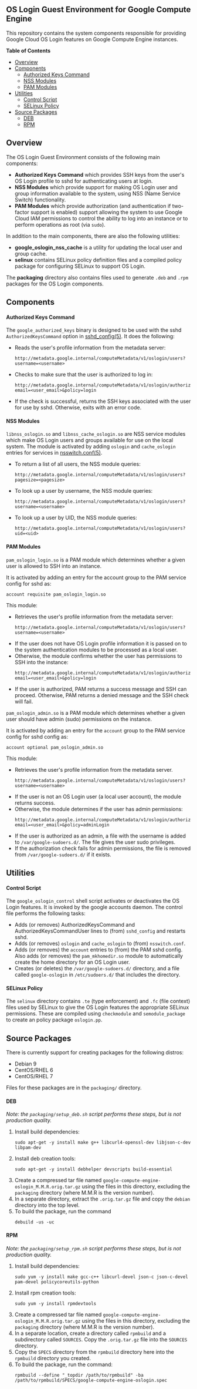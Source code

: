 ## OS Login Guest Environment for Google Compute Engine

This repository contains the system components responsible for providing Google
Cloud OS Login features on Google Compute Engine instances.

**Table of Contents**

* [Overview](#overview)
* [Components](#components)
    * [Authorized Keys Command](#authorized-keys-command)
    * [NSS Modules](#nss-modules)
    * [PAM Modules](#pam-modules)
* [Utilities](#Utilities)
    * [Control Script](#control-script)
    * [SELinux Policy](#selinux-policy)
* [Source Packages](#source-packages)
    * [DEB](#deb)
    * [RPM](#rpm)

## Overview

The OS Login Guest Environment consists of the following main components:

*   **Authorized Keys Command** which provides SSH keys from the user's OS Login
    profile to sshd for authenticating users at login.
*   **NSS Modules** which provide support for making OS Login user and group
    information available to the system, using NSS (Name Service Switch)
    functionality.
*   **PAM Modules** which provide authorization (and authentication if
    two-factor support is enabled) support allowing the system to use Google
    Cloud IAM permissions to control the ability to log into an instance or to
    perform operations as root (via `sudo`).

In addition to the main components, there are also the following utilities:

*   **google_oslogin_nss_cache** is a utility for updating the local user and
    group cache.
*   **selinux** contains SELinux policy definition files and a compiled policy
    package for configuring SELinux to support OS Login.

The **packaging** directory also contains files used to generate `.deb` and
`.rpm` packages for the OS Login components.

## Components

#### Authorized Keys Command

The `google_authorized_keys` binary is designed to be used with the sshd
`AuthorizedKeysCommand` option in [sshd_config(5)](https://linux.die.net/man/5/sshd_config).
It does the following:

*   Reads the user's profile information from the metadata server:
    ```
    http://metadata.google.internal/computeMetadata/v1/oslogin/users?username=<username>
    ```
*   Checks to make sure that the user is authorized to log in:
    ```
    http://metadata.google.internal/computeMetadata/v1/oslogin/authorize?email=<user_email>&policy=login
    ```
*   If the check is successful, returns the SSH keys associated with the user
    for use by sshd. Otherwise, exits with an error code.

#### NSS Modules

`libnss_oslogin.so` and `libnss_cache_oslogin.so` are NSS service modules which
make OS Login users and groups available for use on the local system. The module
is activated by adding `oslogin` and `cache_oslogin` entries for services in
[nsswitch.conf(5)](https://linux.die.net/man/5/nsswitch.conf).

*   To return a list of all users, the NSS module queries:
    ```
    http://metadata.google.internal/computeMetadata/v1/oslogin/users?pagesize=<pagesize>
    ```
*   To look up a user by username, the NSS module queries:
    ```
    http://metadata.google.internal/computeMetadata/v1/oslogin/users?username=<username>
    ```
*   To look up a user by UID, the NSS module queries:
    ```
    http://metadata.google.internal/computeMetadata/v1/oslogin/users?uid=<uid>
    ```

#### PAM Modules

`pam_oslogin_login.so` is a PAM module which determines whether a given user is
allowed to SSH into an instance.

It is activated by adding an entry for the account group to the PAM service
config for sshd as:
   ```
   account requisite pam_oslogin_login.so
   ```

This module:

*   Retrieves the user's profile information from the metadata server:
    ```
    http://metadata.google.internal/computeMetadata/v1/oslogin/users?username=<username>
    ```
*   If the user does not have OS Login profile information it is passed on to
    the system authentication modules to be processed as a local user.
*   Otherwise, the module confirms whether the user has permissions to SSH into
    the instance:
    ```
    http://metadata.google.internal/computeMetadata/v1/oslogin/authorize?email=<user_email>&policy=login
    ```
*   If the user is authorized, PAM returns a success message and SSH can
    proceed. Otherwise, PAM returns a denied message and the SSH check will
    fail.

`pam_oslogin_admin.so` is a PAM module which determines whether a given user
should have admin (sudo) permissions on the instance.

It is activated by adding an entry for the `account` group to the PAM service
config for sshd config as:
   ```
   account optional pam_oslogin_admin.so
   ```

This module:

*   Retrieves the user's profile information from the metadata server.
    ```
    http://metadata.google.internal/computeMetadata/v1/oslogin/users?username=<username>
    ```
*   If the user is not an OS Login user (a local user account), the module
    returns success.
*   Otherwise, the module determines if the user has admin permissions:
    ```
    http://metadata.google.internal/computeMetadata/v1/oslogin/authorize?email=<user_email>&policy=adminLogin
    ```
*   If the user is authorized as an admin, a file with the username is added to
    `/var/google-sudoers.d/`. The file gives the user sudo privileges.
*   If the authorization check fails for admin permissions, the file is removed
    from `/var/google-sudoers.d/` if it exists.

## Utilities

#### Control Script

The `google_oslogin_control` shell script activates or deactivates the OS Login
features. It is invoked by the google accounts daemon. The control file performs
the following tasks:

*   Adds (or removes) AuthorizedKeysCommand and AuthorizedKeysCommandUser lines
    to (from) `sshd_config` and restarts sshd.
*   Adds (or removes) `oslogin` and `cache_oslogin` to (from) `nsswitch.conf`.
*   Adds (or removes) the `account` entries to (from) the PAM sshd config. Also
    adds (or removes) the `pam_mkhomedir.so` module to automatically create the
    home directory for an OS Login user.
*   Creates (or deletes) the `/var/google-sudoers.d/` directory, and a file
    called `google-oslogin` in `/etc/sudoers.d/` that includes the directory.

#### SELinux Policy

The `selinux` directory contains `.te` (type enforcement) and `.fc` (file
context) files used by SELinux to give the OS Login features the appropriate
SELinux permissions. These are compiled using `checkmodule` and
`semodule_package` to create an policy package `oslogin.pp`.

## Source Packages

There is currently support for creating packages for the following distros:

*   Debian 9
*   CentOS/RHEL 6
*   CentOS/RHEL 7

Files for these packages are in the `packaging/` directory.

#### DEB

_Note: the `packaging/setup_deb.sh` script performs these steps, but is not
production quality._

1.  Install build dependencies:
    ```
    sudo apt-get -y install make g++ libcurl4-openssl-dev libjson-c-dev libpam-dev
    ```
1.  Install deb creation tools:
    ```
    sudo apt-get -y install debhelper devscripts build-essential
    ```
1.  Create a compressed tar file named
    `google-compute-engine-oslogin_M.M.R.orig.tar.gz` using the files in this
    directory, excluding the `packaging` directory (where M.M.R is the version
    number).
1.  In a separate directory, extract the `.orig.tar.gz` file and copy the
    `debian` directory into the top level.
1.  To build the package, run the command
    ```
    debuild -us -uc
    ```

#### RPM

_Note: the `packaging/setup_rpm.sh` script performs these steps, but is not
production quality._

1.  Install build dependencies:
    ```
    sudo yum -y install make gcc-c++ libcurl-devel json-c json-c-devel pam-devel policycoreutils-python
    ```
1.  Install rpm creation tools:
    ```
    sudo yum -y install rpmdevtools
    ```
1.  Create a compressed tar file named
    `google-compute-engine-oslogin_M.M.R.orig.tar.gz` using the files in this
    directory, excluding the `packaging` directory (where M.M.R is the version
    number).
1.  In a separate location, create a directory called `rpmbuild` and a
    subdirectory called `SOURCES`. Copy the `.orig.tar.gz` file into the
    `SOURCES` directory.
1.  Copy the `SPECS` directory from the `rpmbuild` directory here into the
    `rpmbuild` directory you created.
1.  To build the package, run the command:
    ```
    rpmbuild --define "_topdir /path/to/rpmbuild" -ba /path/to/rpmbuild/SPECS/google-compute-engine-oslogin.spec
    ```
